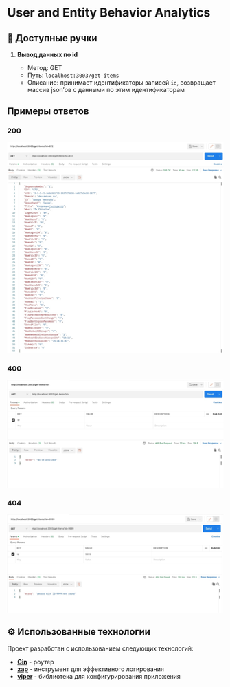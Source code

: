 # User and Entity Behavior Analytics


## 🚀 Доступные ручки

1. **Вывод данных по id**
    
    - Метод: GET
    - Путь: `localhost:3003/get-items`
    - Описание: принимает идентификаторы записей ``id``, возвращает массив json’ов c данными по этим идентификаторам
      
## Примеры ответов
### 200 
![](https://github.com/faringet/UEBA/blob/master/screenshots/200.jpeg)

### 400 
![](https://github.com/faringet/UEBA/blob/master/screenshots/400.jpeg)

### 404 
![](https://github.com/faringet/UEBA/blob/master/screenshots/404.jpeg)



   

## ⚙️ Использованные технологии
Проект разработан с использованием следующих технологий:

- [**Gin**](https://github.com/gin-gonic/gin) - роутер
- [**zap**](https://github.com/uber-go/zap) - инструмент для эффективного логирования
- [**viper**](https://github.com/spf13/viper) - библиотека для конфигурирования приложения
